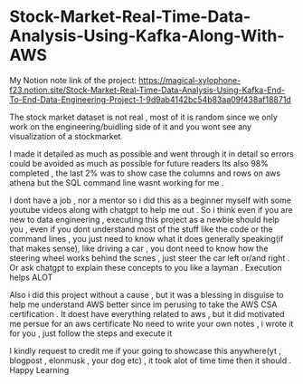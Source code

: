 # Stock-Market-Real-Time-Data-Analysis-Using-Kafka-Along-With-AWS

My Notion note link of the project: 
https://magical-xylophone-f23.notion.site/Stock-Market-Real-Time-Data-Analysis-Using-Kafka-End-To-End-Data-Engineering-Project-1-9d9ab4142bc54b83aa09f438af18871d


The stock market dataset is not real , most of it is random since we only work on the engineering/buidling side of it and you wont see any visualization of a stockmarket


I made it detailed as much as possible and went through it in detail so errors could be avoided as much as possible for future readers
Its also 98% completed , the last 2% was to show case the columns and rows on aws athena but the SQL command line wasnt working for me .


I dont have a job , nor a mentor so i did this as a beginner myself with some youtube videos along with chatgpt to help me out . So i think even if you are new to data engineering , executing this project as a newbie should help you , even if you dont understand most of the stuff like the code or the command lines  , you just need to know what it does generally speaking(if that makes sense), like driving a car , you dont need to know how the steering wheel works behind the scnes , just steer the car left or/and right . Or ask chatgpt to explain these concepts to you like a layman . Execution helps ALOT

Also i did this project without a cause , but it was a blessing in disguise to help me understand AWS better since im perusing to take the AWS CSA certification . It doest have everything related to aws , but it did motivated me persue for an aws certificate 
No need to write your own notes , i wrote it for you , just follow the steps and execute it

I kindly request to credit me if your going to showcase this anywhere(yt , blogpost , elonmusk , your dog  etc) , it took alot of time time then it should .
Happy Learning
